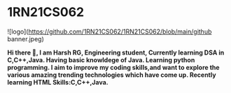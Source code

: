 # 1RN21CS062
![logo](https://github.com/1RN21CS062/1RN21CS062/blob/main/github banner.jpeg)

**Hi there 👋, I am Harsh RG, Engineering student, Currently learning DSA in C,C++,Java.
Having basic knowldege of Java. Learning python programming.
I aim to improve my coding skills,and want to explore the various amazing trending technologies which have come up.
Recently learning HTML Skills:C,C++,Java.**
